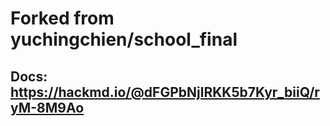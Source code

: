 # Forked from yuchingchien/school_final


## Docs: https://hackmd.io/@dFGPbNjlRKK5b7Kyr_biiQ/ryM-8M9Ao 
